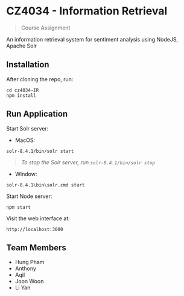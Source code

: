 # CZ4034 - Information Retrieval
> Course Assignment

An information retrieval system for sentiment analysis using NodeJS, Apache Solr

## Installation
After cloning the repo, run:
```
cd cz4034-IR
npm install
```

## Run Application
Start Solr server:
* MacOS:
```
solr-8.4.1/bin/solr start
```
>_To stop the Solr server, run `solr-8.4.1/bin/solr stop`_

* Window:
```
solr-8.4.1\bin\solr.cmd start
```

Start Node server:
```
npm start
```

Visit the web interface at:
```
http://localhost:3000
```

## Team Members
* Hung Pham
* Anthony
* Aqil
* Joon Woon
* Li Yan
